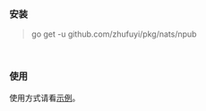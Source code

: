 ### 安装

> go get -u github.com/zhufuyi/pkg/nats/npub

<br>

### 使用

使用方式请看[示例](./nats_test.go)。

<br>
